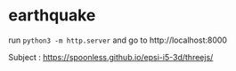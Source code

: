 # earthquake

run `python3 -m http.server` and go to http://localhost:8000

Subject : https://spoonless.github.io/epsi-i5-3d/threejs/
